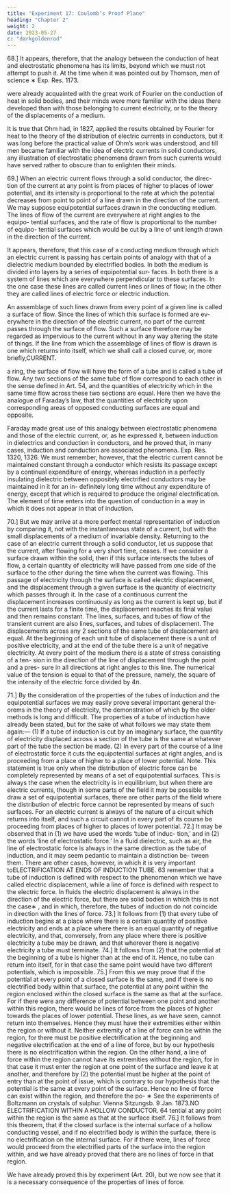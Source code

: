 ```yaml
---
title: "Experiment 17: Coulomb’s Proof Plane"
heading: "Chapter 2"
weight: 2
date: 2023-05-27
c: "darkgoldenrod"
---
```



68.] It appears, therefore, that the analogy between the conduction of heat
and electrostatic phenomena has its limits, beyond which we must not attempt
to push it. At the time when it was pointed out by Thomson, men of science
∗
Exp. Res. 1173.

were already acquainted with the great work of Fourier on the conduction of
heat in solid bodies, and their minds were more familiar with the ideas there
developed than with those belonging to current electricity, or to the theory of
the displacements of a medium.

It is true that Ohm had, in 1827, applied the results obtained by Fourier for
heat to the theory of the distribution of electric currents in conductors, but it
was long before the practical value of Ohm’s work was understood, and till
men became familiar with the idea of electric currents in solid conductors,
any illustration of electrostatic phenomena drawn from such currents would
have served rather to obscure than to enlighten their minds.

69.] When an electric current flows through a solid conductor, the direc-
tion of the current at any point is from places of higher to places of lower
potential, and its intensity is proportional to the rate at which the potential
decreases from point to point of a line drawn in the direction of the current.
We may suppose equipotential surfaces drawn in the conducting medium.
The lines of flow of the current are everywhere at right angles to the equipo-
tential surfaces, and the rate of flow is proportional to the number of equipo-
tential surfaces which would be cut by a line of unit length drawn in the
direction of the current.

It appears, therefore, that this case of a conducting medium through which
an electric current is passing has certain points of analogy with that of a
dielectric medium bounded by electrified bodies.
In both the medium is divided into layers by a series of equipotential sur-
faces. In both there is a system of lines which are everywhere perpendicular
to these surfaces. In the one case these lines are called current lines or lines
of flow; in the other they are called lines of electric force or electric induction.

An assemblage of such lines drawn from every point of a given line is
called a surface of flow. Since the lines of which this surface is formed are ev-
erywhere in the direction of the electric current, no part of the current passes
through the surface of flow. Such a surface therefore may be regarded as
impervious to the current without in any way altering the state of things.
If the line from which the assemblage of lines of flow is drawn is one
which returns into itself, which we shall call a closed curve, or, more briefly,CURRENT.

a ring, the surface of flow will have the form of a tube and is called a tube
of flow. Any two sections of the same tube of flow correspond to each other
in the sense defined in Art. 54, and the quantities of electricity which in the
same time flow across these two sections are equal.
Here then we have the analogue of Faraday’s law, that the quantities of
electricity upon corresponding areas of opposed conducting surfaces are equal
and opposite.

Faraday made great use of this analogy between electrostatic phenomena
and those of the electric current, or, as he expressed it, between induction in
dielectrics and conduction in conductors, and he proved that, in many cases,
induction and conduction are associated phenomena. Exp. Res. 1320, 1326.
We must remember, however, that the electric current cannot be maintained
constant through a conductor which resists its passage except by a continual
expenditure of energy, whereas induction in a perfectly insulating dielectric
between oppositely electrified conductors may be maintained in it for an in-
definitely long time without any expenditure of energy, except that which is
required to produce the original electrification. The element of time enters
into the question of conduction in a way in which it does not appear in that
of induction.

70.] But we may arrive at a more perfect mental representation of induction
by comparing it, not with the instantaneous state of a current, but with the
small displacements of a medium of invariable density.
Returning to the case of an electric current through a solid conductor, let
us suppose that the current, after flowing for a very short time, ceases. If
we consider a surface drawn within the solid, then if this surface intersects
the tubes of flow, a certain quantity of electricity will have passed from one
side of the surface to the other during the time when the current was flowing.
This passage of electricity through the surface is called electric displacement,
and the displacement through a given surface is the quantity of electricity
which passes through it. In the case of a continuous current the displacement
increases continuously as long as the current is kept up, but if the current lasts
for a finite time, the displacement reaches its final value and then remains
constant. The lines, surfaces, and tubes of flow of the transient current are
also lines, surfaces, and tubes of displacement. The displacements across any 2 sections of the same tube of displacement are equal. At the beginning of each unit tube of displacement there is a unit of positive electricity, and at
the end of the tube there is a unit of negative electricity.
At every point of the medium there is a state of stress consisting of a ten-
sion in the direction of the line of displacement through the point and a pres-
sure in all directions at right angles to this line. The numerical value of the
tension is equal to that of the pressure, namely, the square of the intensity of
the electric force divided by 4π.

71.] By the consideration of the properties of the tubes of induction and
the equipotential surfaces we may easily prove several important general the-
orems in the theory of electricity, the demonstration of which by the older
methods is long and difficult. The properties of a tube of induction have
already been stated, but for the sake of what follows we may state them
again:—
(1) If a tube of induction is cut by an imaginary surface, the quantity of
electricity displaced across a section of the tube is the same at whatever part
of the tube the section be made.
(2) In every part of the course of a line of electrostatic force it cuts the
equipotential surfaces at right angles, and is proceeding from a place of higher
to a place of lower potential.
Note. This statement is true only when the distribution of electric force
can be completely represented by means of a set of equipotential surfaces.
This is always the case when the electricity is in equilibrium, but when there
are electric currents, though in some parts of the field it may be possible to
draw a set of equipotential surfaces, there are other parts of the field where the
distribution of electric force cannot be represented by means of such surfaces.
For an electric current is always of the nature of a circuit which returns into
itself, and such a circuit cannot in every part of its course be proceeding from
places of higher to places of lower potential.
72.] It may be observed that in (1) we have used the words ‘tube of induc-
tion,’ and in (2) the words ‘line of electrostatic force.’ In a fluid dielectric,
such as air, the line of electrostatic force is always in the same direction as
the tube of induction, and it may seem pedantic to maintain a distinction be-
tween them. There are other cases, however, in which it is very important toELECTRIFICATION AT ENDS OF INDUCTION TUBE.
63
remember that a tube of induction is defined with respect to the phenomenon
which we have called electric displacement, while a line of force is defined
with respect to the electric force. In fluids the electric displacement is always
in the direction of the electric force, but there are solid bodies in which this is
not the case∗ , and in which, therefore, the tubes of induction do not coincide
in direction with the lines of force.
73.] It follows from (1) that every tube of induction begins at a place
where there is a certain quantity of positive electricity and ends at a place
where there is an equal quantity of negative electricity, and that, conversely,
from any place where there is positive electricity a tube may be drawn, and
that wherever there is negative electricity a tube must terminate.
74.] It follows from (2) that the potential at the beginning of a tube is
higher than at the end of it. Hence, no tube can return into itself, for in that
case the same point would have two different potentials, which is impossible.
75.] From this we may prove that if the potential at every point of a closed
surface is the same, and if there is no electrified body within that surface, the
potential at any point within the region enclosed within the closed surface is
the same as that at the surface.
For if there were any difference of potential between one point and another
within this region, there would be lines of force from the places of higher
towards the places of lower potential. These lines, as we have seen, cannot
return into themselves. Hence they must have their extremities either within
the region or without it. Neither extremity of a line of force can be within the
region, for there must be positive electrification at the beginning and negative
electrification at the end of a line of force, but by our hypothesis there is no
electrification within the region. On the other hand, a line of force within
the region cannot have its extremities without the region, for in that case it
must enter the region at one point of the surface and leave it at another, and
therefore by (2) the potential must be higher at the point of entry than at the
point of issue, which is contrary to our hypothesis that the potential is the
same at every point of the surface.
Hence no line of force can exist within the region, and therefore the po-
∗
See the experiments of Boltzmann on crystals of sulphur. Vienna Sitzungsb. 9 Jan. 1873.NO ELECTRIFICATION WITHIN A HOLLOW CONDUCTOR.
64
tential at any point within the region is the same as that at the surface itself.
76.] It follows from this theorem, that if the closed surface is the internal
surface of a hollow conducting vessel, and if no electrified body is within the
surface, there is no electrification on the internal surface. For if there were,
lines of force would proceed from the electrified parts of the surface into the
region within, and we have already proved that there are no lines of force in
that region.

We have already proved this by experiment (Art. 20), but we now see that
it is a necessary consequence of the properties of lines of force.

